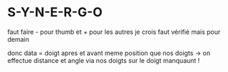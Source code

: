 # S-Y-N-E-R-G-O

faut faire - pour thumb et + pour les autres je crois faut vérifié mais pour demain

donc data = doigt apres et avant meme position que nos doigts -> on effectue distance et angle via nos doigts sur le doigt manquaunt !


